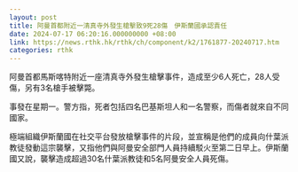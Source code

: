```yaml
---
layout: post
title: 阿曼首都附近一清真寺外發生槍擊致9死28傷　伊斯蘭國承認責任
date: 2024-07-17 06:20:16.000000000 +08:00
link: https://news.rthk.hk/rthk/ch/component/k2/1761877-20240717.htm
categories: rthk
---
```


阿曼首都馬斯喀特附近一座清真寺外發生槍擊事件，造成至少6人死亡，28人受傷，另有3名槍手被擊斃。

事發在星期一。警方指，死者包括四名巴基斯坦人和一名警察，而傷者就來自不同國家。

極端組織伊斯蘭國在社交平台發放槍擊事件的片段，並宣稱是他們的成員向什葉派教徒發動這宗襲擊，又指他們與阿曼安全部門人員持續駁火至第二日早上。伊斯蘭國又說，襲擊造成超過30名什葉派教徒和5名阿曼安全人員死傷。
